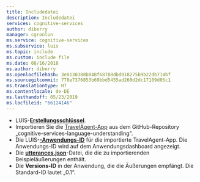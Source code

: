 ```yaml
---
title: Includedatei
description: Includedatei
services: cognitive-services
author: diberry
manager: cgronlun
ms.service: cognitive-services
ms.subservice: luis
ms.topic: include
ms.custom: include file
ms.date: 08/16/2018
ms.author: diberry
ms.openlocfilehash: 3e8130388b048f68788dbd018275b9b22db714bf
ms.sourcegitcommit: 778e7376853b69bbd5455ad260d2dc17109d05c1
ms.translationtype: HT
ms.contentlocale: de-DE
ms.lasthandoff: 05/23/2019
ms.locfileid: "66124146"
---
```

* LUIS-**[Erstellungsschlüssel](../articles/cognitive-services/luis/luis-concept-keys.md#authoring-key)**. 
* Importieren Sie die [TravelAgent-App](https://github.com/Azure-Samples/cognitive-services-language-understanding/blob/master/documentation-samples/quickstarts/change-model/TravelAgent.json) aus dem GitHub-Repository „cognitive-services-language-understanding“. 
* Die LUIS-[**-Anwendungs-ID**](../articles/cognitive-services/luis/luis-get-started-create-app.md) für die importierte TravelAgent-App. Die Anwendungs-ID wird auf dem Anwendungsdashboard angezeigt. 
* Die **[utterances.json](https://github.com/Azure-Samples/cognitive-services-language-understanding/blob/master/documentation-samples/quickstarts/change-model/utterances.json)**-Datei, die die zu importierenden Beispieläußerungen enthält. 
* Die **Versions-ID** in der Anwendung, die die Äußerungen empfängt. Die Standard-ID lautet „0.1“.
